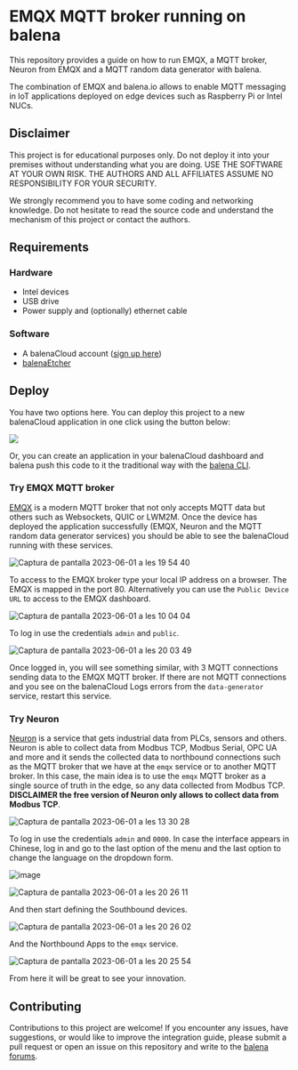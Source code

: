 # EMQX MQTT broker running on balena

This repository provides a guide on how to run EMQX, a MQTT broker, Neuron from EMQX and a MQTT random data generator with balena. 

The combination of EMQX and balena.io allows to enable MQTT messaging in IoT applications deployed on edge devices such as Raspberry Pi or Intel NUCs.

## Disclaimer

This project is for educational purposes only. Do not deploy it into your premises without understanding what you are doing. USE THE SOFTWARE AT YOUR OWN RISK. THE AUTHORS AND ALL AFFILIATES ASSUME NO RESPONSIBILITY FOR YOUR SECURITY.

We strongly recommend you to have some coding and networking knowledge. Do not hesitate to read the source code and understand the mechanism of this project or contact the authors.


## Requirements

### Hardware

* Intel devices
* USB drive
* Power supply and (optionally) ethernet cable


### Software

* A balenaCloud account ([sign up here](https://dashboard.balena-cloud.com/))
* [balenaEtcher](https://balena.io/etcher)


## Deploy

You have two options here. You can deploy this project to a new balenaCloud application in one click using the button below:

[![](https://balena.io/deploy.svg)](https://dashboard.balena-cloud.com/deploy?repoUrl=https://github.com/mpous/emqx-balena)

Or, you can create an application in your balenaCloud dashboard and balena push this code to it the traditional way with the [balena CLI](https://www.balena.io/docs/reference/balena-cli/).


### Try EMQX MQTT broker

[EMQX](https://www.emqx.io/) is a modern MQTT broker that not only accepts MQTT data but others such as Websockets, QUIC or LWM2M. Once the device has deployed the application successfully (EMQX, Neuron and the MQTT random data generator services) you should be able to see the balenaCloud running with these services.

![Captura de pantalla 2023-06-01 a les 19 54 40](https://github.com/mpous/emqx-balena/assets/173156/538ddae7-d9cf-43a4-a87f-b2481e404a99)

To access to the EMQX broker type your local IP address on a browser. The EMQX is mapped in the port 80. Alternatively you can use the `Public Device URL` to access to the EMQX dashboard.

![Captura de pantalla 2023-06-01 a les 10 04 04](https://github.com/mpous/emqx-balena/assets/173156/4925bd90-2d79-4d9c-9afd-45145ad10f5a)

To log in use the credentials `admin` and `public`.

![Captura de pantalla 2023-06-01 a les 20 03 49](https://github.com/mpous/emqx-balena/assets/173156/d310c09e-5d85-4af5-b7f4-147c2da9d77e)

Once logged in, you will see something similar, with 3 MQTT connections sending data to the EMQX MQTT broker. If there are not MQTT connections and you see on the balenaCloud Logs errors from the `data-generator` service, restart this service.

### Try Neuron

[Neuron](https://www.emqx.com/en/products/neuron) is a service that gets industrial data from PLCs, sensors and others. Neuron is able to collect data from Modbus TCP, Modbus Serial, OPC UA and more and it sends the collected data to northbound connections such as the MQTT broker that we have at the `emqx` service or to another MQTT broker. In this case, the main idea is to use the `emqx` MQTT broker as a single source of truth in the edge, so any data collected from Modbus TCP. **DISCLAIMER the free version of Neuron only allows to collect data from Modbus TCP**.

![Captura de pantalla 2023-06-01 a les 13 30 28](https://github.com/mpous/emqx-balena/assets/173156/eac63e85-e742-457d-b84b-0d9c6cc63da4)

To log in use the credentials `admin` and `0000`. In case the interface appears in Chinese, log in and go to the last option of the menu and the last option to change the language on the dropdown form.

![image](https://github.com/mpous/emqx-balena/assets/173156/cda927e8-6224-474d-a138-e7829aaf84b6)

![Captura de pantalla 2023-06-01 a les 20 26 11](https://github.com/mpous/emqx-balena/assets/173156/3a598f09-51db-4e9a-aaf9-7e8e52172b8e)

And then start defining the Southbound devices.

![Captura de pantalla 2023-06-01 a les 20 26 02](https://github.com/mpous/emqx-balena/assets/173156/4c0974f7-19ac-4881-bc9e-bddbeae3fb86)

And the Northbound Apps to the `emqx` service.

![Captura de pantalla 2023-06-01 a les 20 25 54](https://github.com/mpous/emqx-balena/assets/173156/5f7f911b-d992-4b26-bb94-c9e99c7edfe6)

From here it will be great to see your innovation.

## Contributing

Contributions to this project are welcome! If you encounter any issues, have suggestions, or would like to improve the integration guide, please submit a pull request or open an issue on this repository and write to the [balena forums](https://forums.balena.io).
 
